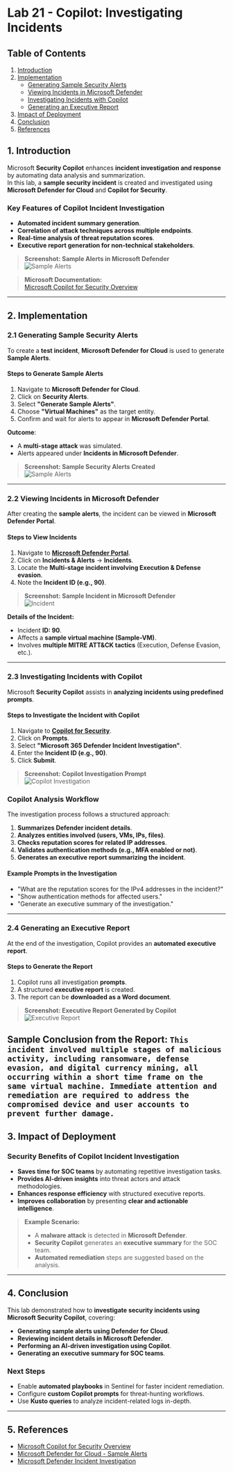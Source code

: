 # Lab 21 - Copilot: Investigating Incidents

## Table of Contents
1. [Introduction](#1-introduction)
2. [Implementation](#2-implementation)
   - [Generating Sample Security Alerts](#21-generating-sample-security-alerts)
   - [Viewing Incidents in Microsoft Defender](#22-viewing-incidents-in-microsoft-defender)
   - [Investigating Incidents with Copilot](#23-investigating-incidents-with-copilot)
   - [Generating an Executive Report](#24-generating-an-executive-report)
3. [Impact of Deployment](#3-impact-of-deployment)
4. [Conclusion](#4-conclusion)
5. [References](#5-references)

## 1. Introduction

Microsoft **Security Copilot** enhances **incident investigation and response** by automating data analysis and summarization.  
In this lab, a **sample security incident** is created and investigated using **Microsoft Defender for Cloud** and **Copilot for Security**.

### **Key Features of Copilot Incident Investigation**
- **Automated incident summary generation**.
- **Correlation of attack techniques across multiple endpoints**.
- **Real-time analysis of threat reputation scores**.
- **Executive report generation for non-technical stakeholders**.

> **Screenshot: Sample Alerts in Microsoft Defender**  
> ![Sample Alerts](https://i.imgur.com/m76EhVU.png)

> **Microsoft Documentation:**  
> [Microsoft Copilot for Security Overview](https://www.microsoft.com/de-de/security/business/ai-machine-learning/microsoft-security-copilot)

---

## 2. Implementation

### 2.1 Generating Sample Security Alerts

To create a **test incident**, **Microsoft Defender for Cloud** is used to generate **Sample Alerts**.

#### **Steps to Generate Sample Alerts**
1. Navigate to **Microsoft Defender for Cloud**.
2. Click on **Security Alerts**.
3. Select **"Generate Sample Alerts"**.
4. Choose **"Virtual Machines"** as the target entity.
5. Confirm and wait for alerts to appear in **Microsoft Defender Portal**.

**Outcome**:  
- A **multi-stage attack** was simulated.
- Alerts appeared under **Incidents in Microsoft Defender**.

> **Screenshot: Sample Security Alerts Created**  
> ![Sample Alerts](https://i.imgur.com/m76EhVU.png)

---

### 2.2 Viewing Incidents in Microsoft Defender

After creating the **sample alerts**, the incident can be viewed in **Microsoft Defender Portal**.

#### **Steps to View Incidents**
1. Navigate to **[Microsoft Defender Portal](https://security.microsoft.com)**.
2. Click on **Incidents & Alerts** → **Incidents**.
3. Locate the **Multi-stage incident involving Execution & Defense evasion**.
4. Note the **Incident ID (e.g., 90)**.

> **Screenshot: Sample Incident in Microsoft Defender**  
> ![Incident](https://i.imgur.com/52LJ1cL.png)

**Details of the Incident:**
- Incident **ID: 90**.
- Affects a **sample virtual machine (Sample-VM)**.
- Involves **multiple MITRE ATT&CK tactics** (Execution, Defense Evasion, etc.).

---

### 2.3 Investigating Incidents with Copilot

Microsoft **Security Copilot** assists in **analyzing incidents using predefined prompts**.

#### **Steps to Investigate the Incident with Copilot**
1. Navigate to **[Copilot for Security](https://securitycopilot.microsoft.com/)**.
2. Click on **Prompts**.
3. Select **"Microsoft 365 Defender Incident Investigation"**.
4. Enter the **Incident ID (e.g., 90)**.
5. Click **Submit**.

> **Screenshot: Copilot Investigation Prompt**  
> ![Copilot Investigation](https://i.imgur.com/T5Rqb6y.png)

### **Copilot Analysis Workflow**
The investigation process follows a structured approach:
1. **Summarizes Defender incident details**.
2. **Analyzes entities involved (users, VMs, IPs, files)**.
3. **Checks reputation scores for related IP addresses**.
4. **Validates authentication methods (e.g., MFA enabled or not)**.
5. **Generates an executive report summarizing the incident**.

#### **Example Prompts in the Investigation**
- "What are the reputation scores for the IPv4 addresses in the incident?"
- "Show authentication methods for affected users."
- "Generate an executive summary of the investigation."

---

### 2.4 Generating an Executive Report

At the end of the investigation, Copilot provides an **automated executive report**.

#### **Steps to Generate the Report**
1. Copilot runs all investigation **prompts**.
2. A structured **executive report** is created.
3. The report can be **downloaded as a Word document**.

> **Screenshot: Executive Report Generated by Copilot**  
> ![Executive Report](https://i.imgur.com/Wv9Cbi3.png)

**Sample Conclusion from the Report:**
`This incident involved multiple stages of malicious activity, including ransomware, defense evasion, and digital currency mining, all occurring within a short time frame on the same virtual machine. Immediate attention and remediation are required to address the compromised device and user accounts to prevent further damage.`
---

## 3. Impact of Deployment

### **Security Benefits of Copilot Incident Investigation**
- **Saves time for SOC teams** by automating repetitive investigation tasks.
- **Provides AI-driven insights** into threat actors and attack methodologies.
- **Enhances response efficiency** with structured executive reports.
- **Improves collaboration** by presenting **clear and actionable intelligence**.

> **Example Scenario:**  
> - A **malware attack** is detected in **Microsoft Defender**.  
> - **Security Copilot** generates an **executive summary** for the SOC team.  
> - **Automated remediation** steps are suggested based on the analysis.

---

## 4. Conclusion

This lab demonstrated how to **investigate security incidents using Microsoft Security Copilot**, covering:
- **Generating sample alerts using Defender for Cloud**.
- **Reviewing incident details in Microsoft Defender**.
- **Performing an AI-driven investigation using Copilot**.
- **Generating an executive summary for SOC teams**.

### **Next Steps**
- Enable **automated playbooks** in Sentinel for faster incident remediation.
- Configure **custom Copilot prompts** for threat-hunting workflows.
- Use **Kusto queries** to analyze incident-related logs in-depth.

---

## 5. References

- [Microsoft Copilot for Security Overview](https://www.microsoft.com/de-de/security/business/ai-machine-learning/microsoft-security-copilot)
- [Microsoft Defender for Cloud - Sample Alerts](https://learn.microsoft.com/en-us/azure/security-center/security-alerts)
- [Microsoft Defender Incident Investigation](https://learn.microsoft.com/en-us/microsoft-365/security/defender/investigate-incidents)